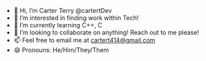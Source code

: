 - 👋 Hi, I’m Carter Terry @cartertDev
- 👀 I’m interested in finding work within Tech!
- 🌱 I’m currently learning C++, C
- 💞️ I’m looking to collaborate on anything! Reach out to me please! 
- 📫 Feel free to email me at cartert414@gmail.com
- 😄 Pronouns: He/Him/They/Them


<!---
cartertDev/cartertDev is a ✨ special ✨ repository because its `README.md` (this file) appears on your GitHub profile.
You can click the Preview link to take a look at your changes.
--->
